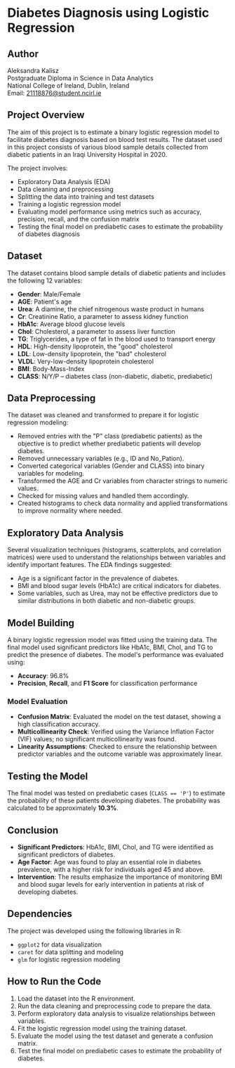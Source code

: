 # Diabetes Diagnosis using Logistic Regression

## Author

Aleksandra Kalisz  
Postgraduate Diploma in Science in Data Analytics  
National College of Ireland, Dublin, Ireland  
Email: 21118876@student.ncirl.ie  

## Project Overview

The aim of this project is to estimate a binary logistic regression model to facilitate diabetes diagnosis based on blood test results. The dataset used in this project consists of various blood sample details collected from diabetic patients in an Iraqi University Hospital in 2020.

The project involves:
- Exploratory Data Analysis (EDA)
- Data cleaning and preprocessing
- Splitting the data into training and test datasets
- Training a logistic regression model
- Evaluating model performance using metrics such as accuracy, precision, recall, and the confusion matrix
- Testing the final model on prediabetic cases to estimate the probability of diabetes diagnosis

## Dataset

The dataset contains blood sample details of diabetic patients and includes the following 12 variables:
- **Gender**: Male/Female
- **AGE**: Patient's age
- **Urea**: A diamine, the chief nitrogenous waste product in humans
- **Cr**: Creatinine Ratio, a parameter to assess kidney function
- **HbA1c**: Average blood glucose levels
- **Chol**: Cholesterol, a parameter to assess liver function
- **TG**: Triglycerides, a type of fat in the blood used to transport energy
- **HDL**: High-density lipoprotein, the "good" cholesterol
- **LDL**: Low-density lipoprotein, the "bad" cholesterol
- **VLDL**: Very-low-density lipoprotein cholesterol
- **BMI**: Body-Mass-Index
- **CLASS**: N/Y/P – diabetes class (non-diabetic, diabetic, prediabetic)

## Data Preprocessing

The dataset was cleaned and transformed to prepare it for logistic regression modeling:
- Removed entries with the "P" class (prediabetic patients) as the objective is to predict whether prediabetic patients will develop diabetes.
- Removed unnecessary variables (e.g., ID and No_Pation).
- Converted categorical variables (Gender and CLASS) into binary variables for modeling.
- Transformed the AGE and Cr variables from character strings to numeric values.
- Checked for missing values and handled them accordingly.
- Created histograms to check data normality and applied transformations to improve normality where needed.

## Exploratory Data Analysis

Several visualization techniques (histograms, scatterplots, and correlation matrices) were used to understand the relationships between variables and identify important features. The EDA findings suggested:
- Age is a significant factor in the prevalence of diabetes.
- BMI and blood sugar levels (HbA1c) are critical indicators for diabetes.
- Some variables, such as Urea, may not be effective predictors due to similar distributions in both diabetic and non-diabetic groups.

## Model Building

A binary logistic regression model was fitted using the training data. The final model used significant predictors like HbA1c, BMI, Chol, and TG to predict the presence of diabetes. The model's performance was evaluated using:
- **Accuracy**: 96.8%
- **Precision**, **Recall**, and **F1 Score** for classification performance

### Model Evaluation

- **Confusion Matrix**: Evaluated the model on the test dataset, showing a high classification accuracy.
- **Multicollinearity Check**: Verified using the Variance Inflation Factor (VIF) values; no significant multicollinearity was found.
- **Linearity Assumptions**: Checked to ensure the relationship between predictor variables and the outcome variable was approximately linear.

## Testing the Model

The final model was tested on prediabetic cases (`CLASS == 'P'`) to estimate the probability of these patients developing diabetes. The probability was calculated to be approximately **10.3%**.

## Conclusion

- **Significant Predictors**: HbA1c, BMI, Chol, and TG were identified as significant predictors of diabetes.
- **Age Factor**: Age was found to play an essential role in diabetes prevalence, with a higher risk for individuals aged 45 and above.
- **Intervention**: The results emphasize the importance of monitoring BMI and blood sugar levels for early intervention in patients at risk of developing diabetes.

## Dependencies

The project was developed using the following libraries in R:
- `ggplot2` for data visualization
- `caret` for data splitting and modeling
- `glm` for logistic regression modeling

## How to Run the Code

1. Load the dataset into the R environment.
2. Run the data cleaning and preprocessing code to prepare the data.
3. Perform exploratory data analysis to visualize relationships between variables.
4. Fit the logistic regression model using the training dataset.
5. Evaluate the model using the test dataset and generate a confusion matrix.
6. Test the final model on prediabetic cases to estimate the probability of diabetes.


